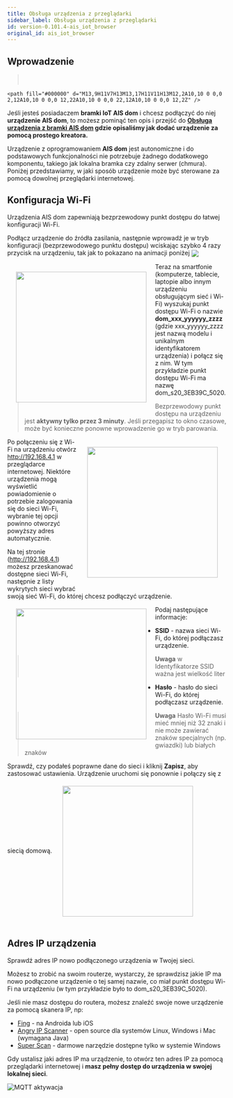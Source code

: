 ```yaml
---
title: Obsługa urządzenia z przeglądarki
sidebar_label: Obsługa urządzenia z przeglądarki
id: version-0.101.4-ais_iot_browser
original_id: ais_iot_browser
---
```


## Wprowadzenie

> <svg style="width:24px;height:24px" viewBox="0 0 24 24">
    <path fill="#000000" d="M13,9H11V7H13M13,17H11V11H13M12,2A10,10 0 0,0 2,12A10,10 0 0,0 12,22A10,10 0 0,0 22,12A10,10 0 0,0 12,2Z" />
</svg> Jeśli jesteś posiadaczem **bramki IoT AIS dom** i chcesz podłączyć do niej **urządzenie AIS dom**, to możesz pominąć ten opis i przejść do **[Obsługa urządzenia z bramki AIS dom](/AIS-docs/docs/en/next/ais_iot_gate.html) gdzie opisaliśmy jak dodać urządzenie za pomocą prostego kreatora.** 


Urządzenie z oprogramowaniem **AIS dom** jest autonomiczne i do podstawowych funkcjonalności nie potrzebuje żadnego dodatkowego komponentu, takiego jak lokalna bramka czy zdalny serwer (chmura). Poniżej przedstawiamy, w jaki sposób urządzenie może być sterowane za pomocą dowolnej przeglądarki internetowej.

## Konfiguracja Wi-Fi
Urządzenia AIS dom zapewniają bezprzewodowy punkt dostępu do łatwej konfiguracji Wi-Fi.

Podłącz urządzenie do źródła zasilania, następnie wprowadź je w tryb konfiguracji (bezprzewodowego punktu dostępu) wciskając szybko 4 razy przycisk na urządzeniu, tak jak to pokazano na animacji poniżej
<img src="/AIS-docs/img/en/iot/ais_s20_2.gif" align="center"> </img>


<img src="/AIS-docs/img/en/iot/iot_ais_dom_wifi_step1.png" width="300px" align="left" style="margin:20px;"> </img>
 Teraz na smartfonie (komputerze, tablecie, laptopie albo innym urządzeniu obsługującym sieć i Wi-Fi) wyszukaj punkt dostępu Wi-Fi o nazwie **dom_xxx_yyyyyy_zzzz** (gdzie xxx_yyyyyy_zzzz jest nazwą modelu i unikalnym identyfikatorem urządzenia) i połącz się z nim. W tym przykładzie punkt dostępu Wi-Fi ma nazwę dom_s20_3EB39C_5020.

>Bezprzewodowy punkt dostępu na urządzeniu jest **aktywny tylko przez 3 minuty**. Jeśli przegapisz to okno czasowe, może być konieczne ponowne wprowadzenie go w tryb parowania.

<img src="/AIS-docs/img/en/iot/iot_ais_dom_wifi_step2.png" width="300px" align="right" style="margin:20px;"> </img>
Po połączeniu się z Wi-Fi na urządzeniu otwórz http://192.168.4.1 w przeglądarce internetowej. Niektóre urządzenia mogą wyświetlić powiadomienie o potrzebie zalogowania się do sieci Wi-Fi, wybranie tej opcji powinno otworzyć powyższy adres automatycznie.


Na tej stronie (http://192.168.4.1) możesz przeskanować dostępne sieci Wi-Fi, następnie z listy wykrytych sieci wybrać swoją sieć Wi-Fi, do której chcesz podłączyć urządzenie.
<img src="/AIS-docs/img/en/iot/iot_ais_dom_wifi_step3.png" width="300px" align="left" style="margin:20px;"> </img>

Podaj następujące informacje:
- **SSID** - nazwa sieci Wi-Fi, do której podłączasz urządzenie.
> **Uwaga** w Identyfikatorze SSID ważna jest wielkość liter
- **Hasło** - hasło do sieci Wi-Fi, do której podłączasz urządzenie.
> **Uwaga** Hasło Wi-Fi musi mieć mniej niż 32 znaki i nie może zawierać znaków specjalnych (np. gwiazdki) lub białych znaków

Sprawdź, czy podałeś poprawne dane do sieci i kliknij **Zapisz**, aby zastosować ustawienia. Urządzenie uruchomi się ponownie i połączy się z siecią domową.
<img src="/AIS-docs/img/en/iot/iot_ais_dom_wifi_step4.png" width="300px" align="center" style="margin:20px;"> </img>


## Adres IP urządzenia

Sprawdź adres IP nowo podłączonego urządzenia w Twojej sieci.

Możesz to zrobić na swoim routerze, wystarczy, że sprawdzisz jakie IP ma nowo podłączone urządzenie o tej samej nazwie, co miał punkt dostępu Wi-Fi na urządzeniu (w tym przykładzie było to dom_s20_3EB39C_5020).

Jeśli nie masz dostępu do routera, możesz znaleźć swoje nowe urządzenie za pomocą skanera IP, np:

* [Fing](https://www.fing.com/products/) - na Androida lub iOS
* [Angry IP Scanner](https://angryip.org/) - open source dla systemów Linux, Windows i Mac (wymagana Java)
* [Super Scan](https://sectools.org/tool/superscan/) - darmowe narzędzie dostępne tylko w systemie Windows

Gdy ustalisz jaki adres IP ma urządzenie, to otwórz ten adres IP za pomocą przeglądarki internetowej i **masz pełny dostęp do urządzenia w swojej lokalnej sieci**.

![MQTT aktywacja](/AIS-docs/img/en/iot/iot_web_app.png)

